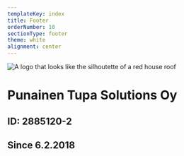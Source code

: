 ```yaml
---
templateKey: index
title: Footer
orderNumber: 10
sectionType: footer
theme: white
alignment: center
---
```

![A logo that looks like the silhoutette of a red house roof](/img/punainentupalogo.svg)

# Punainen Tupa Solutions Oy
## ID: 2885120-2
## Since 6.2.2018

